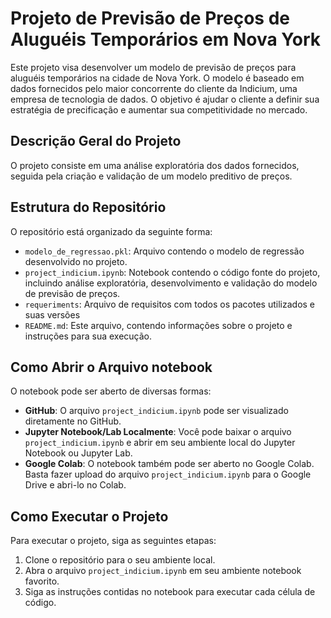 # Projeto de Previsão de Preços de Aluguéis Temporários em Nova York

Este projeto visa desenvolver um modelo de previsão de preços para aluguéis temporários na cidade de Nova York. O modelo é baseado em dados fornecidos pelo maior concorrente do cliente da Indicium, uma empresa de tecnologia de dados. O objetivo é ajudar o cliente a definir sua estratégia de precificação e aumentar sua competitividade no mercado.

## Descrição Geral do Projeto

O projeto consiste em uma análise exploratória dos dados fornecidos, seguida pela criação e validação de um modelo preditivo de preços.
## Estrutura do Repositório

O repositório está organizado da seguinte forma:

- `modelo_de_regressao.pkl`: Arquivo contendo o modelo de regressão desenvolvido no projeto.
- `project_indicium.ipynb`: Notebook contendo o código fonte do projeto, incluindo análise exploratória, desenvolvimento e validação do modelo de previsão de preços.
- `requeriments`: Arquivo de requisitos com todos os pacotes utilizados e suas versões
- `README.md`: Este arquivo, contendo informações sobre o projeto e instruções para sua execução.

## Como Abrir o Arquivo notebook

O notebook pode ser aberto de diversas formas:

- **GitHub**: O arquivo `project_indicium.ipynb` pode ser visualizado diretamente no GitHub.
- **Jupyter Notebook/Lab Localmente**: Você pode baixar o arquivo `project_indicium.ipynb` e abrir em seu ambiente local do Jupyter Notebook ou Jupyter Lab.
- **Google Colab**: O notebook também pode ser aberto no Google Colab. Basta fazer upload do arquivo `project_indicium.ipynb` para o Google Drive e abri-lo no Colab.

## Como Executar o Projeto

Para executar o projeto, siga as seguintes etapas:

1. Clone o repositório para o seu ambiente local.
2. Abra o arquivo `project_indicium.ipynb` em seu ambiente notebook favorito.
3. Siga as instruções contidas no notebook para executar cada célula de código.
